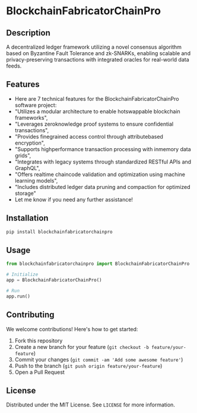 # BlockchainFabricatorChainPro

## Description

A decentralized ledger framework utilizing a novel consensus algorithm based on Byzantine Fault Tolerance and zk-SNARKs, enabling scalable and privacy-preserving transactions with integrated oracles for real-world data feeds.

## Features

- Here are 7 technical features for the BlockchainFabricatorChainPro software project:
- "Utilizes a modular architecture to enable hotswappable blockchain frameworks",
- "Leverages zeroknowledge proof systems to ensure confidential transactions",
- "Provides finegrained access control through attributebased encryption",
- "Supports highperformance transaction processing with inmemory data grids",
- "Integrates with legacy systems through standardized RESTful APIs and GraphQL",
- "Offers realtime chaincode validation and optimization using machine learning models",
- "Includes distributed ledger data pruning and compaction for optimized storage"
- Let me know if you need any further assistance!
## Installation

```bash
pip install blockchainfabricatorchainpro
```

## Usage

```python
from blockchainfabricatorchainpro import BlockchainFabricatorChainPro

# Initialize
app = BlockchainFabricatorChainPro()

# Run
app.run()
```

## Contributing

We welcome contributions! Here's how to get started:

1. Fork this repository
2. Create a new branch for your feature (`git checkout -b feature/your-feature`)
3. Commit your changes (`git commit -am 'Add some awesome feature'`)
4. Push to the branch (`git push origin feature/your-feature`)
5. Open a Pull Request

## License

Distributed under the MIT License. See `LICENSE` for more information.
